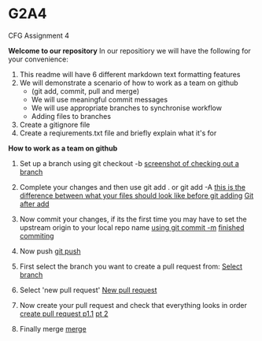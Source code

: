 # G2A4
CFG Assignment 4 

**Welcome to our repository**
In our repositiory we will have the following for your convenience: 

1. This readme will have 6 different markdown text formatting features
2. We will demonstrate a scenario of how to work as a team on github 
    - (git add, commit, pull and merge)
    - We will use meaningful commit messages 
    - We will use appropriate branches to synchronise workflow 
    - Adding files to branches 
3. Create a gitignore file 
4. Create a reqiurements.txt file and briefly explain what it's for 

**How to work as a team on github**

1. Set up a branch using git checkout -b <branch-name>
[screenshot of checking out a branch](https://github.com/ad660/G2A4/blob/main/workflowImages/Git%20branch.png)

2. Complete your changes and then use git add . or git add -A 
[this is the difference between what your files should look like before git adding](https://github.com/ad660/G2A4/blob/main/workflowImages/git%20before%20add.png)
[Git after add](https://github.com/ad660/G2A4/blob/main/workflowImages/git%20after%20add.png)

3. Now commit your changes, if its the first time you may have to set the upstream origin to your local repo name 
[using git commit -m](https://github.com/ad660/G2A4/blob/main/workflowImages/git%20add%20git%20commit.png)
[finished commiting](https://github.com/ad660/G2A4/blob/main/workflowImages/git%20commited.png)

4. Now push 
[git push](https://github.com/ad660/G2A4/blob/main/workflowImages/git%20push%20origin%20.png)

5. First select the branch you want to create a pull request from: 
[Select branch](https://github.com/ad660/G2A4/blob/main/workflowImages/Select%20branch.png)

6. Select 'new pull request' 
[New pull request](https://github.com/ad660/G2A4/blob/main/workflowImages/New%20pull%20request.png)

7. Now create your pull request and check that everything looks in order
[create pull request p1.1](https://github.com/ad660/G2A4/blob/main/workflowImages/Create%20request.png)
[pt 2](https://github.com/ad660/G2A4/blob/main/workflowImages/Create%20request%202.png)

8. Finally merge 
[merge](https://github.com/ad660/G2A4/blob/main/workflowImages/Merge%20.png)